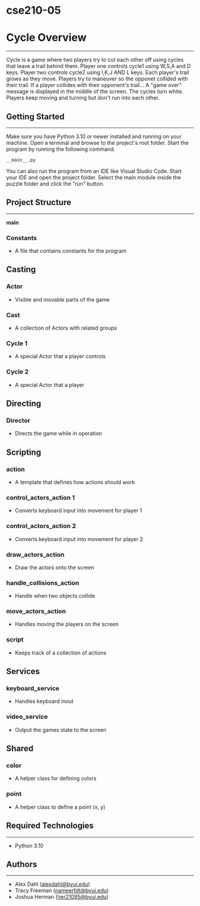 # cse210-05
# Cycle Overview
___
Cycle is a game where two players try to cut each other off using cycles that leave a trail behind them. 
    Player one controls cycle1 using W,S,A and D keys.
    Player two controls cycle2 using I,K,J AND L keys.
Each player's trail grows as they move. 
Players try to maneuver so the opponet collided with their trail. 
If a player collides with their opponent's trail...
    A "game over" message is displayed in the middle of the screen. 
    The cycles turn white. 
    Players keep moving and turning but don't run into each other.  

## Getting Started
___

Make sure you have Python 3.10 or newer installed and running on your machine. Open a terminal and 
browse to the project's root folder. Start the program by running the following command.
```
__main__.py
```
You can also run the program from an IDE like Visual Studio Code. Start your IDE and open the 
project folder. Select the main module inside the puzzle folder and click the "run" button.

## Project Structure
___

__main__

### Constants
- A file that contains constants for the program

## Casting

### Actor
- Visible and movable parts of the game

### Cast
- A collection of Actors with related groups

### Cycle 1
- A special Actor that a player controls

### Cycle 2
- A special Actor that a player 

## Directing
### Director
- Directs the game while in operation

## Scripting

### action
- A template that defines how actions should work
### control_actors_action 1
- Converts keyboard input into movement for player 1
### control_actors_action 2
- Converts keyboard input into movement for player 2
### draw_actors_action
- Draw the actors onto the screen
### handle_collisions_action
- Handle when two objects collide
### move_actors_action
- Handles moving the players on the screen
### script
- Keeps track of a collection of actions

## Services

### keyboard_service
- Handles keyboard inout
### video_service
- Output the games state to the screen

## Shared

### color
- A helper class for defining colors
### point
- A helper class to define a point (x, y)

## Required Technologies
---
* Python 3.10

## Authors
---
* Alex Dahl (alexdahl@byui.edu)
* Tracy Freeman (nameerfdt@byui.edu)
* Joshua Herman (her21095@byui.edu)